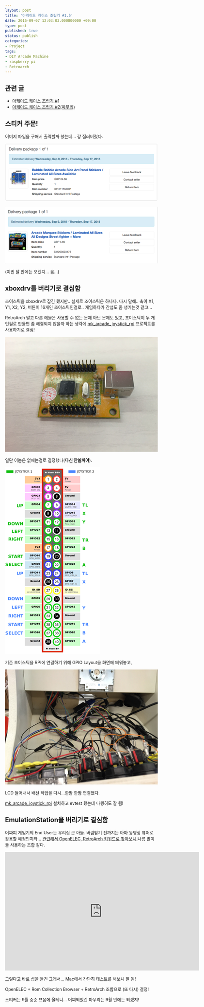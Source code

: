 ```yaml
---
layout: post
title: '아케이드 케이스 조립기 #1.5'
date: 2015-09-07 12:03:03.000000000 +09:00
type: post
published: true
status: publish
categories:
- Project
tags:
- DIY Arcade Machine
- raspberry pi
- Retroarch
---
```

## 관련 글
* [아케이드 케이스 조립기 #1](/2015/09/01/아케이드-케이스-조립기-1/)
* [아케이드 케이스 조립기 #2(마무리)](/2015/09/19/아케이드-케이스-조립기-2/)

## 스티커 주문!
이미지 파일을 구해서 출력할까 했는데... 걍 질러버렸다.

![스크린샷 2015-09-02 오후 4.39.16](/images/2015/09/07/ec8aa4ed81aceba6b0ec83b7-2015-09-02-ec98a4ed9b84-4-39-16.png?w=660)

![스크린샷 2015-09-02 오후 4.53.43](/images/2015/09/07/ec8aa4ed81aceba6b0ec83b7-2015-09-02-ec98a4ed9b84-4-53-43.png?w=660)

(이번 달 안에는 오겠지... 음...)

## xboxdrv를 버리기로 결심함
조이스틱을 xboxdrv로 잡긴 했지만.. 실제로 조이스틱은 하나다.
다시 말해.. 축이 X1, Y1, X2, Y2, 버튼이 16개인 조이스틱인걸로..
게임하다가 간섭도 좀 생기는것 같고...


RetroArch 말고 다른 에뮬은 사용할 수 없는 문제 아닌 문제도 있고, 조이스틱이 두 개 인걸로 만들면 좀 해결되지 않을까 하는 생각에 [mk_arcade_joystick_rpi](https://github.com/digitalLumberjack/mk_arcade_joystick_rpi) 프로젝트를 사용하기로 결심!

![IMG_4243](/images/2015/09/07/img_4243.jpg?w=660)

일단 이놈은 없에는걸로 결정했다(**다신 안쓸꺼야**).

![](/images/2015/09/07/mk_joystick_arcade_GPIOsb+.png)

기존 조이스틱을 RPI에 연결하기 위해 GPIO Layout을 화면에 띄워놓고,

![IMG_4242](/images/2015/09/07/img_4242.jpg?w=660)

LCD 들어내서 배선 작업을 다시...한땀 한땀 연결했다.

[mk_arcade_joystick_rpi](https://github.com/digitalLumberjack/mk_arcade_joystick_rpi) 설치하고 evtest 했는데 다행히도 잘 됨!

## EmulationStation을 버리기로 결심함
어짜피 게임기의 End User는 우리집 큰 아들. 버림받기 전까지는 아마 동영상 뷰어로 활용할 예정인지라...
[관련해서 OpenELEC, RetroArch 키워드로 찾아보니 ](https://www.google.co.kr/webhp?sourceid=chrome-instant&ion=1&espv=2&ie=UTF-8#q=openelec+rom+collection+browser&tbm=vid)나름 많이들 사용하는 조합 같다.

<iframe id="ytplayer" type="text/html" width="640" height="390"
  src="https://www.youtube.com/embed/_xvGM8eHWB0?autoplay=0"
  frameborder="0"></iframe>

그렇다고 바로 삽을 들긴 그래서... Mac에서 간단히 테스트를 해보니 잘 됨!

OpenELEC + Rom Collection Browser + RetroArch 조합으로 (또 다시) 결정!

스티커는 9월 중순 쯔음에 올테니... 어찌되었건 마무리는 9월 안에는 되겠지!

